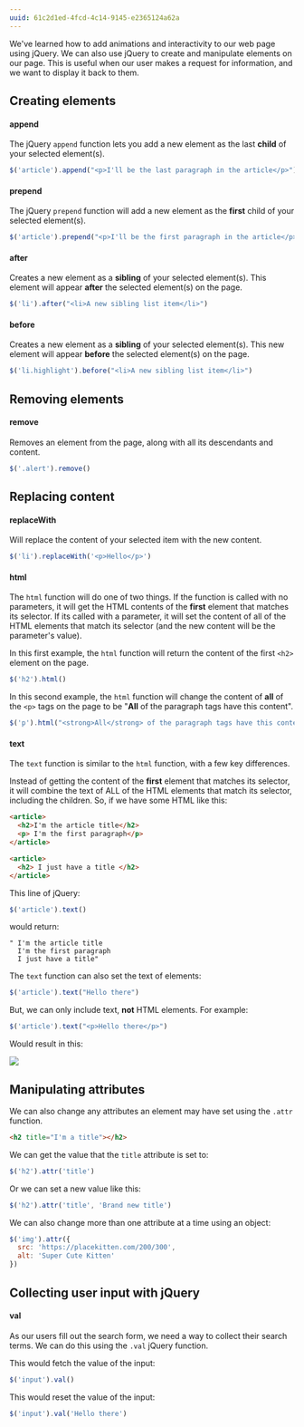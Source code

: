 ```yaml
---
uuid: 61c2d1ed-4fcd-4c14-9145-e2365124a62a
---
```


We've learned how to add animations and interactivity to our web page using jQuery. We can also use jQuery to create and manipulate elements on our page. This is useful when our user makes a request for information, and we want to display it back to them.

## Creating elements

#### append

The jQuery `append` function lets you add a new element as the last **child** of your selected element(s).

```javascript
$('article').append("<p>I'll be the last paragraph in the article</p>")
```

#### prepend

The jQuery `prepend` function will add a new element as the **first** child of your selected element(s).

```javascript
$('article').prepend("<p>I'll be the first paragraph in the article</p>")
```

#### after

Creates a new element as a **sibling** of your selected element(s). This element will appear **after** the selected element(s) on the page.

```javascript
$('li').after("<li>A new sibling list item</li>")
```

#### before

Creates a new element as a **sibling** of your selected element(s). This new element will appear **before** the selected element(s) on the page.

```javascript
$('li.highlight').before("<li>A new sibling list item</li>")
```

## Removing elements

#### remove

Removes an element from the page, along with all its descendants and content.

```javascript
$('.alert').remove()
```

## Replacing content

#### replaceWith

Will replace the content of your selected item with the new content.

```javascript
$('li').replaceWith('<p>Hello</p>')
```

#### html

The `html` function will do one of two things. If the function is called with no parameters, it will get the HTML contents of the **first** element that matches its selector. If its called with a parameter, it will set the content of all of the HTML elements that match its selector (and the new content will be the parameter's value).

In this first example, the `html` function will return the content of the first `<h2>` element on the page.

```javascript
$('h2').html()
```

In this second example, the `html` function will change the content of **all** of the `<p>` tags on the page to be "**All** of the paragraph tags have this content".

```javascript
$('p').html("<strong>All</strong> of the paragraph tags have this content")
```

#### text

The `text` function is similar to the `html` function, with a few key differences.

Instead of getting the content of the **first** element that matches its selector, it will combine the text of ALL of the HTML elements that match its selector, including the children. So, if we have some HTML like this:

```html
<article>
  <h2>I'm the article title</h2>
  <p> I'm the first paragraph</p>
</article>

<article>
  <h2> I just have a title </h2>
</article>
```

This line of jQuery:

```javascript
$('article').text()
```

would return:

```
" I'm the article title
  I'm the first paragraph
  I just have a title"
```

The `text` function can also set the text of elements:

```javascript
$('article').text("Hello there")
```

But, we can only include text, **not** HTML elements. For example:

```javascript
$('article').text("<p>Hello there</p>")
```

Would result in this:

![](https://cl.ly/061Q0a0u2q28/Image%202017-10-04%20at%206.49.49%20PM.png)

## Manipulating attributes

We can also change any attributes an element may have set using the `.attr` function.

```html
<h2 title="I'm a title"></h2>
```

We can get the value that the `title` attribute is set to:

```javascript
$('h2').attr('title')
```

Or we can set a new value like this:

```javascript
$('h2').attr('title', 'Brand new title')
```

We can also change more than one attribute at a time using an object:

```javascript
$('img').attr({
  src: 'https://placekitten.com/200/300',
  alt: 'Super Cute Kitten'
})
```

## Collecting user input with jQuery

#### val

As our users fill out the search form, we need a way to collect their search terms. We can do this using the `.val` jQuery function.

This would fetch the value of the input:

```javascript
$('input').val()
```

This would reset the value of the input:

```javascript
$('input').val('Hello there')
```
